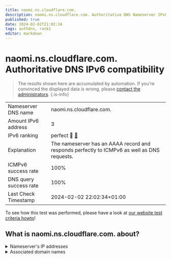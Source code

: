 ```yaml
---
title: naomi.ns.cloudflare.com.
description: naomi.ns.cloudflare.com. Authoritative DNS Nameserver IPv6 compatibility
published: true
date: 2024-02-02T21:02:34
tags: authdns, rank1
editor: markdown
---
```


# naomi.ns.cloudflare.com. Authoritative DNS IPv6 compatibility

> The results shown here are accumulated by automation. If you're convinced the displayed data is wrong, please [contact the administrators](/howto/chat). 
{.is-info}




|   |   |
| - | - |
| Nameserver DNS name | naomi.ns.cloudflare.com.
| Amount IPv6 address | 3
| IPv6 ranking | perfect :1st_place_medal: [🔗](/howto/ranking) |
| Explanation | The nameserver has an AAAA record and responds perfectly to ICMPv6 as well as DNS requests. |
| ICMPv6 success rate | 100%|
| DNS query success rate | 100% |
| Last Check Timestamp | 2024-02-02 22:02:34+01:00 |

To see how this test was performed, please have a look at [our website test criteria howto](/howto/testcriteria/authdns)!


## What is naomi.ns.cloudflare.com. about?




<details>
<summary>Nameserver's IP addresses</summary>

2606:4700:50::adf5:3ad0

2803:f800:50::6ca2:c0d0

2a06:98c1:50::ac40:20d0

</details>



<details>
<summary>Associated domain names</summary>

minecraft.wiki

</details>
